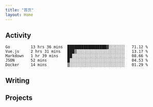 ```yaml
---
title: "首页"
layout: Home
---
```


## Activity
<!--START_SECTION:waka-->
```text
Go         13 hrs 36 mins  █████████████████▓░░░░░░░   71.12 % 
Vue.js     2 hrs 31 mins   ███▒░░░░░░░░░░░░░░░░░░░░░   13.17 % 
Markdown   1 hr 39 mins    ██░░░░░░░░░░░░░░░░░░░░░░░   08.66 % 
JSON       52 mins         █░░░░░░░░░░░░░░░░░░░░░░░░   04.53 % 
Docker     14 mins         ▒░░░░░░░░░░░░░░░░░░░░░░░░   01.29 % 
```
<!--END_SECTION:waka-->

## Writing
<PindedPosts />

## Projects
<Projects />
